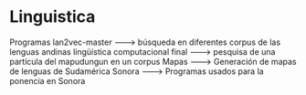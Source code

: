 # Linguistica
Programas
lan2vec-master                    ---> búsqueda en diferentes corpus de las lenguas andinas
lingüística computacional final   ---> pesquisa de una partícula del mapudungun en un corpus
Mapas                             ---> Generación de mapas de lenguas de Sudamérica
Sonora                            ---> Programas usados para la ponencia en Sonora
